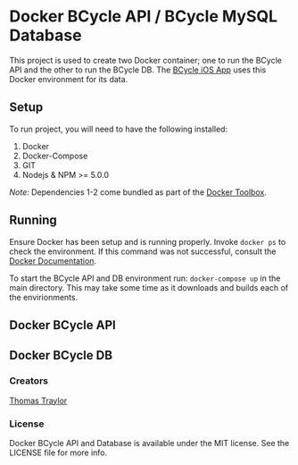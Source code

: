# Docker BCycle API / BCycle MySQL Database

This project is used to create two Docker container; one to run the BCycle API and the other to run the BCycle DB. The [BCycle iOS App](https://github.com/tstraylor/BCycle-App) uses this Docker environment for its data.

## Setup

To run project, you will need to have the following installed:
1. Docker
2. Docker-Compose
3. GIT
4. Nodejs & NPM >= 5.0.0

*Note:* Dependencies 1-2 come bundled as part of the [Docker Toolbox](https://www.docker.com/products/docker-toolbox).

## Running

Ensure Docker has been setup and is running properly.  Invoke `docker ps` to check the environment. If this command
was not successful, consult the [Docker Documentation](https://docs.docker.com/).

To start the BCycle API and DB environment run: `docker-compose up` in the main directory. This may take some
time as it downloads and builds each of the envirionments.

## Docker BCycle API

## Docker BCycle DB

### Creators

[Thomas Traylor](http://github.com/tstraylor)

### License

Docker BCycle API and Database is available under the MIT license. See the LICENSE file for more info.
